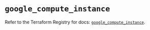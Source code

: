 # `google_compute_instance`

Refer to the Terraform Registry for docs: [`google_compute_instance`](https://registry.terraform.io/providers/hashicorp/google/6.34.1/docs/resources/compute_instance).
